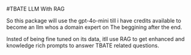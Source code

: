 #TBATE LLM With RAG

So this package will use the gpt-4o-mini till i have credits available to become an llm whos a domain expert on The beggining after the end.

Insted of being fine tuned on its data, itll use RAG to get enhanced and knowledge rich prompts to answer TBATE related questions.